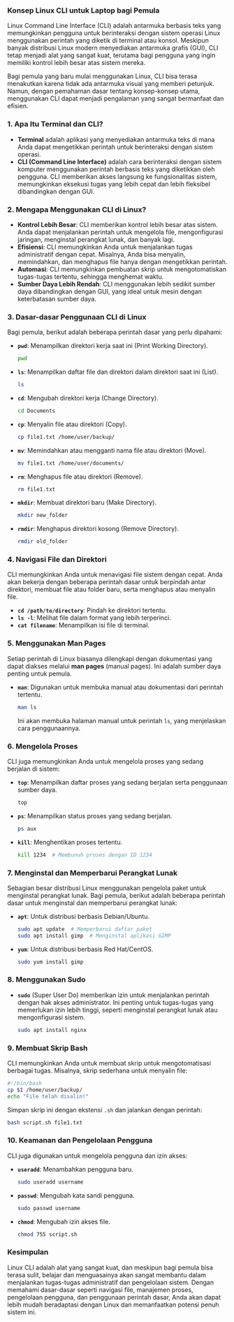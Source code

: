   ### **Konsep Linux CLI untuk Laptop bagi Pemula**

Linux Command Line Interface (CLI) adalah antarmuka berbasis teks yang memungkinkan pengguna untuk berinteraksi dengan sistem operasi Linux menggunakan perintah yang diketik di terminal atau konsol. Meskipun banyak distribusi Linux modern menyediakan antarmuka grafis (GUI), CLI tetap menjadi alat yang sangat kuat, terutama bagi pengguna yang ingin memiliki kontrol lebih besar atas sistem mereka.

Bagi pemula yang baru mulai menggunakan Linux, CLI bisa terasa menakutkan karena tidak ada antarmuka visual yang memberi petunjuk. Namun, dengan pemahaman dasar tentang konsep-konsep utama, menggunakan CLI dapat menjadi pengalaman yang sangat bermanfaat dan efisien.

### **1. Apa Itu Terminal dan CLI?**
- **Terminal** adalah aplikasi yang menyediakan antarmuka teks di mana Anda dapat mengetikkan perintah untuk berinteraksi dengan sistem operasi. 
- **CLI (Command Line Interface)** adalah cara berinteraksi dengan sistem komputer menggunakan perintah berbasis teks yang diketikkan oleh pengguna. CLI memberikan akses langsung ke fungsionalitas sistem, memungkinkan eksekusi tugas yang lebih cepat dan lebih fleksibel dibandingkan dengan GUI.

### **2. Mengapa Menggunakan CLI di Linux?**
- **Kontrol Lebih Besar**: CLI memberikan kontrol lebih besar atas sistem. Anda dapat menjalankan perintah untuk mengelola file, mengonfigurasi jaringan, menginstal perangkat lunak, dan banyak lagi.
- **Efisiensi**: CLI memungkinkan Anda untuk menjalankan tugas administratif dengan cepat. Misalnya, Anda bisa menyalin, memindahkan, dan menghapus file hanya dengan mengetikkan perintah.
- **Automasi**: CLI memungkinkan pembuatan skrip untuk mengotomatiskan tugas-tugas tertentu, sehingga menghemat waktu.
- **Sumber Daya Lebih Rendah**: CLI menggunakan lebih sedikit sumber daya dibandingkan dengan GUI, yang ideal untuk mesin dengan keterbatasan sumber daya.

### **3. Dasar-dasar Penggunaan CLI di Linux**
Bagi pemula, berikut adalah beberapa perintah dasar yang perlu dipahami:

- **`pwd`**: Menampilkan direktori kerja saat ini (Print Working Directory).
  ```bash
  pwd
  ```

- **`ls`**: Menampilkan daftar file dan direktori dalam direktori saat ini (List).
  ```bash
  ls
  ```

- **`cd`**: Mengubah direktori kerja (Change Directory).
  ```bash
  cd Documents
  ```

- **`cp`**: Menyalin file atau direktori (Copy).
  ```bash
  cp file1.txt /home/user/backup/
  ```

- **`mv`**: Memindahkan atau mengganti nama file atau direktori (Move).
  ```bash
  mv file1.txt /home/user/documents/
  ```

- **`rm`**: Menghapus file atau direktori (Remove).
  ```bash
  rm file1.txt
  ```

- **`mkdir`**: Membuat direktori baru (Make Directory).
  ```bash
  mkdir new_folder
  ```

- **`rmdir`**: Menghapus direktori kosong (Remove Directory).
  ```bash
  rmdir old_folder
  ```

### **4. Navigasi File dan Direktori**
CLI memungkinkan Anda untuk menavigasi file sistem dengan cepat. Anda akan bekerja dengan beberapa perintah dasar untuk berpindah antar direktori, membuat file atau folder baru, serta menghapus atau menyalin file.

- **`cd /path/to/directory`**: Pindah ke direktori tertentu.
- **`ls -l`**: Melihat file dalam format yang lebih terperinci.
- **`cat filename`**: Menampilkan isi file di terminal.

### **5. Menggunakan Man Pages**
Setiap perintah di Linux biasanya dilengkapi dengan dokumentasi yang dapat diakses melalui **man pages** (manual pages). Ini adalah sumber daya penting untuk pemula.

- **`man`**: Digunakan untuk membuka manual atau dokumentasi dari perintah tertentu.
  ```bash
  man ls
  ```
  Ini akan membuka halaman manual untuk perintah `ls`, yang menjelaskan cara penggunaannya.

### **6. Mengelola Proses**
CLI juga memungkinkan Anda untuk mengelola proses yang sedang berjalan di sistem:

- **`top`**: Menampilkan daftar proses yang sedang berjalan serta penggunaan sumber daya.
  ```bash
  top
  ```
  
- **`ps`**: Menampilkan status proses yang sedang berjalan.
  ```bash
  ps aux
  ```

- **`kill`**: Menghentikan proses tertentu.
  ```bash
  kill 1234  # Membunuh proses dengan ID 1234
  ```

### **7. Menginstal dan Memperbarui Perangkat Lunak**
Sebagian besar distribusi Linux menggunakan pengelola paket untuk menginstal perangkat lunak. Bagi pemula, berikut adalah beberapa perintah dasar untuk menginstal dan memperbarui perangkat lunak:

- **`apt`**: Untuk distribusi berbasis Debian/Ubuntu.
  ```bash
  sudo apt update  # Memperbarui daftar paket
  sudo apt install gimp  # Menginstal aplikasi GIMP
  ```

- **`yum`**: Untuk distribusi berbasis Red Hat/CentOS.
  ```bash
  sudo yum install gimp
  ```

### **8. Menggunakan Sudo**
- **`sudo`** (Super User Do) memberikan izin untuk menjalankan perintah dengan hak akses administrator. Ini penting untuk tugas-tugas yang memerlukan izin lebih tinggi, seperti menginstal perangkat lunak atau mengonfigurasi sistem.
  ```bash
  sudo apt install nginx
  ```

### **9. Membuat Skrip Bash**
CLI memungkinkan Anda untuk membuat skrip untuk mengotomatisasi berbagai tugas. Misalnya, skrip sederhana untuk menyalin file:

```bash
#!/bin/bash
cp $1 /home/user/backup/
echo "File telah disalin!"
```

Simpan skrip ini dengan ekstensi `.sh` dan jalankan dengan perintah:
```bash
bash script.sh file1.txt
```

### **10. Keamanan dan Pengelolaan Pengguna**
CLI juga digunakan untuk mengelola pengguna dan izin akses:

- **`useradd`**: Menambahkan pengguna baru.
  ```bash
  sudo useradd username
  ```

- **`passwd`**: Mengubah kata sandi pengguna.
  ```bash
  sudo passwd username
  ```

- **`chmod`**: Mengubah izin akses file.
  ```bash
  chmod 755 script.sh
  ```

### **Kesimpulan**
Linux CLI adalah alat yang sangat kuat, dan meskipun bagi pemula bisa terasa sulit, belajar dan menguasainya akan sangat membantu dalam menjalankan tugas-tugas administratif dan pengelolaan sistem. Dengan memahami dasar-dasar seperti navigasi file, manajemen proses, pengelolaan pengguna, dan penggunaan perintah dasar, Anda akan dapat lebih mudah beradaptasi dengan Linux dan memanfaatkan potensi penuh sistem ini.